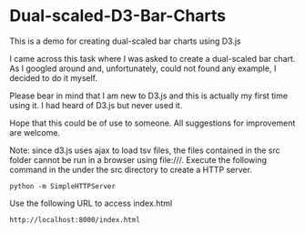 Dual-scaled-D3-Bar-Charts
========================

This is a demo for creating dual-scaled bar charts using D3.js

I came across this task where I was asked to create a dual-scaled bar chart. As I googled around and, unfortunately, could not found any example, I decided to do it myself.

Please bear in mind that I am new to D3.js and this is actually my first time using it. I had heard of D3.js but never used it.

Hope that this could be of use to someone. All suggestions for improvement are welcome.

Note: since d3.js uses ajax to load tsv files, the files contained in the src folder cannot be run in a browser using file:///. Execute the following command in the under the src directory to create a HTTP server.

    python -m SimpleHTTPServer

Use the following URL to access index.html

    http://localhost:8000/index.html
